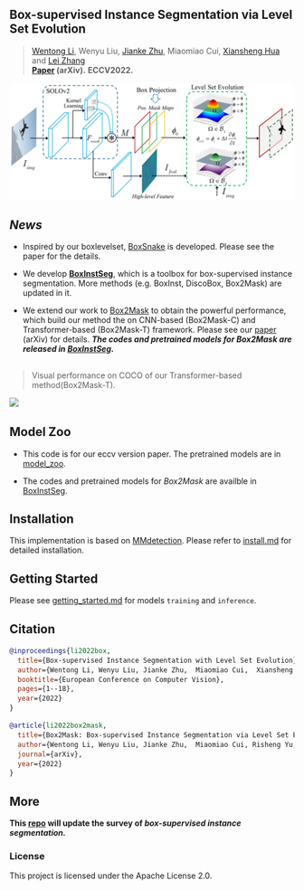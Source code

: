 ## Box-supervised Instance Segmentation via Level Set Evolution 
> [Wentong Li](https://cslwt.github.io/), Wenyu Liu, [Jianke Zhu](https://person.zju.edu.cn/jkzhu), Miaomiao Cui, [Xiansheng Hua](https://scholar.google.com.hk/citations?user=6G-l4o0AAAAJ&hl=zh-CN&oi=ao) and [Lei Zhang](https://www4.comp.polyu.edu.hk/~cslzhang/)  
**[Paper](https://arxiv.org/pdf/2207.09055.pdf) (arXiv).**
> **ECCV2022.**

<img src="./docs/boxlevelset.png" width="800px">

## _News_

- Inspired by our boxlevelset, [BoxSnake](https://github.com/Yangr116/BoxSnake) is developed. Please see the paper for the details.
  
- We develop **[BoxInstSeg](https://github.com/LiWentomng/BoxInstSeg)**, which is a toolbox for box-supervised instance segmentation. More methods (e.g. BoxInst, DiscoBox, Box2Mask) are updated in it.

- We extend our work to [Box2Mask](https://arxiv.org/pdf/2212.01579.pdf) to obtain the powerful performance, which build our method the on CNN-based (Box2Mask-C) and Transformer-based (Box2Mask-T) framework. Please see our [paper](https://arxiv.org/pdf/2212.01579.pdf) (arXiv) for details.  **_The codes and pretrained models for Box2Mask are released in [BoxInstSeg](https://github.com/LiWentomng/BoxInstSeg)._**


## 

 > Visual performance on COCO of our Transformer-based method(Box2Mask-T).
 <img src="./docs/coco_vis.png" width="800px">

   
## Model Zoo
- This code is for our eccv version paper. The pretrained models are in [model_zoo](https://github.com/LiWentomng/boxlevelset/blob/main/docs/model_zoo.md).

- The codes and pretrained models for *Box2Mask* are availble in [BoxInstSeg](https://github.com/LiWentomng/BoxInstSeg).

## Installation

This implementation is based on [MMdetection](https://github.com/open-mmlab/mmdetection).
Please refer to [install.md](./docs/install.md) for detailed installation.


## Getting Started 
Please see [getting_started.md](./docs/get_started.md) for models `training` and `inference`.


## Citation


```BibTeX
@inproceedings{li2022box,
  title={Box-supervised Instance Segmentation with Level Set Evolution},
  author={Wentong Li, Wenyu Liu, Jianke Zhu,  Miaomiao Cui,  Xiansheng Hua and Lei Zhang},
  booktitle={European Conference on Computer Vision},
  pages={1--18},
  year={2022}
}
```

```BibTeX
@article{li2022box2mask,
  title={Box2Mask: Box-supervised Instance Segmentation via Level Set Evolution},
  author={Wentong Li, Wenyu Liu, Jianke Zhu,  Miaomiao Cui, Risheng Yu, Xiansheng Hua and Lei Zhang},
  journal={arXiv},
  year={2022}
}
```

## More
**This **[repo](https://github.com/LiWentomng/Box-supervised-instance-segmentation)** will update the **survey** of _box-supervised instance segmentation._**


### License

This project is licensed under the Apache License 2.0. 

